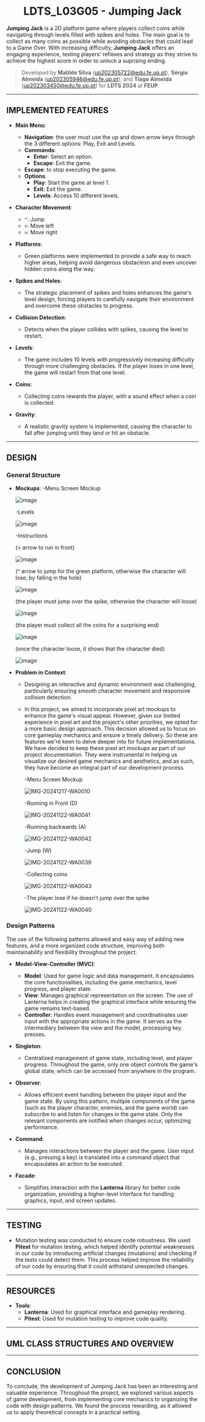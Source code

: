 <h1 align="center">
  LDTS_L03G05 - Jumping Jack
</h1>

**Jumping Jack** is a 2D platform game where players collect coins while navigating through levels filled with spikes and holes. The main goal is to collect as many coins as possible while avoiding obstacles that could lead to a Game Over. With increasing difficulty, **Jumping Jack** offers an engaging experience, testing players' reflexes and strategy as they strive to achieve the highest score in order to unlock a suprising ending.

> Developed by **Matilde Silva** (up202305722@edu.fe.up.pt), **Sérgio Almeida** (up202305946@edu.fe.up.pt), and **Tiago Almeida** (up202303450@edu.fe.up.pt) for **LDTS 2024** at **FEUP**.
---

## **IMPLEMENTED FEATURES**

* **Main Menu**:
  * **Navigation**: the user must use the up and down arrow keys through the 3 different options: Play, Exit and Levels.
  * **Commands**:
    * **Enter**: Select an option.
    * **Escape**: Exit the game.
  * **Escape**: to stop executing the game.
  * **Options**:
    * **Play**: Start the game at level 1.
    * **Exit**: Exit the game.
    * **Levels**: Access 10 different levels.

* **Character Movement**:
  * `^`: Jump
  * `<`: Move left
  * `>`: Move right
      
* **Platforms**:
  * Green platforms were implemented to provide a safe way to reach higher areas, helping avoid dangerous obstaclesn and even uncover hidden coins along the way.

* **Spikes and Holes**:
  * The strategic placement of spikes and holes enhances the game's level design, forcing players to carefully navigate their environment and overcome these obstacles to progress.
      
* **Collision Detection**:
  * Detects when the player collides with spikes, causing the level to restart.
* **Levels**:
  * The game includes 10 levels with progressively increasing difficulty through more challenging obstacles. If the player loses in one level, the game will restart from that one level.
    
* **Coins**:
  * Collecting coins rewards the player, with a sound effect when a coin is collected.
    
* **Gravity**:
  * A realistic gravity system is implemented, causing the character to fall after jumping until they land or hit an obstacle.
---

## **DESIGN**

### **General Structure**

* **Mockups**:
  -Menu Screen Mockup
  
  ![image](https://github.com/user-attachments/assets/4e65e5ed-a3d9-48b5-ae70-44e42a693fe8)

  -Levels
  
  ![image](https://github.com/user-attachments/assets/ce295470-6a21-4078-8495-0310317488b8)

  -Instructions
  
  (> arrow to run in front)
  
  ![image](https://github.com/user-attachments/assets/5f968aff-387b-4533-8f72-e45cf3ce2cf9)
  
  (^ arrow to jump for the green platform, otherwise the character will lose, by falling in the hole)
  
  ![image](https://github.com/user-attachments/assets/1d7dac38-5087-4e2e-98c9-9b33c9c5af0b)

  (the player must jump over the spike, otherwise the character will loose)
  
  ![image](https://github.com/user-attachments/assets/679696ba-327f-4947-9804-95b25039c50d)

  (the player must collect all the coins for a surprising end)
  
  ![image](https://github.com/user-attachments/assets/26105d58-7c79-43b0-9e73-d6107103094a)

  (once the character loose, it shows that the character died)
  
  ![image](https://github.com/user-attachments/assets/4654b976-a382-4def-b9da-a97ab5cbdd87)

  
* **Problem in Context**:
  * Designing an interactive and dynamic environment was challenging, particularly ensuring smooth character movement and responsive collision detection.
  * In this project, we aimed to incorporate pixel art mockups to enhance the game's visual appeal. However, given our limited experience in pixel art and the project's other priorities, we opted for a more basic design approach. This decision allowed us to focus on core gameplay mechanics and ensure a timely delivery. So these are features we're keen to delve deeper into for future implementations. We have decided to keep these pixel art mockups as part of our project documentation. They were instrumental in helping us visualize our desired game mechanics and aesthetics, and as such, they have become an integral part of our development process.

    -Menu Screen Mockup
    
    ![IMG-20241217-WA0010](https://github.com/user-attachments/assets/6a8f33c1-c9c2-4e32-b5cd-518d36dc4fc5)
    
    -Running in Front (D)
    
    ![IMG-20241122-WA0041](https://github.com/user-attachments/assets/0b8ce8d4-558f-44f1-af59-c7de05402c76)
    
    -Running backwards (A)
    
    ![IMG-20241122-WA0042](https://github.com/user-attachments/assets/3948330a-c2c4-4b2c-ab3b-4f9f21d9810d)
    
    -Jump (W)
    
    ![IMG-20241122-WA0039](https://github.com/user-attachments/assets/06c21202-536e-4f2a-9ad9-141dc0c18e96)
    
    -Collecting coins
    
    ![IMG-20241122-WA0043](https://github.com/user-attachments/assets/f2463dae-0122-4e67-853d-b8d77d8df71f)
    
    -The player lose if he doesn't jump over the spike
    
    ![IMG-20241122-WA0040](https://github.com/user-attachments/assets/39ddf583-f01e-45bb-a39c-d26bc911a4d0)


### **Design Patterns**
The use of the following patterns allowed and easy way of adding new features, and a more organized code structure, improving both maintainability and flexibility throughout the project.

* **Model-View-Controller (MVC)**:
  * **Model**: Used for game logic and data management. It encapsulates the core functionalities, including the game mechanics, level progress, and player state.
  * **View**: Manages graphical representation on the screen. The use of Lanterna helps in creating the graphical interface while ensuring the game remains text-based.
  * **Controller**: Handles event management and coordinatinates user input with the appropriate actions in the game. It serves as the intermediary between the view and the model, processing key presses.

* **Singleton**:
  * Centralized management of game state, including level, and player progress. Throughout the game, only one object controls the game's global state, which can be accessed from anywhere in the program.

* **Observer**:
  * Allows efficient event handling between the player input and the game state. By using this pattern, multiple components of the game (such as the player character, enemies, and the game world) can subscribe to and listen for changes in the game state. Only the relevant components are notified when changes occur, optimizing performance.
    
* **Command**:
  * Manages interactions between the player and the game. User input (e.g., pressing a key) is translated into a command object that encapsulates an action to be executed. 

* **Facade**:
  * Simplifies interaction with the **Lanterna** library for better code organization, providing a higher-level interface for handling graphics, input, and screen updates. 

---

## **TESTING** 


* Mutation testing was conducted to ensure code robustness. We used **Pitest** for mutation testing, which helped identify potential weaknesses in our code by introducing artificial changes (mutations) and checking if the tests could detect them. This process helped improve the reliability of our code by ensuring that it could withstand unexpected changes.


---

## **RESOURCES**

* **Tools**:
  * **Lanterna**: Used for graphical interface and gameplay rendering.
  * **Pitest**: Used for mutation testing to improve code quality.
    
---

## **UML CLASS STRUCTURES AND OVERVIEW** 

---

## **CONCLUSION**
To conclude, the development of Jumping Jack has been an interesting and valuable experience. Throughout the project, we explored various aspects of game development, from implementing core mechanics to organizing the code with design patterns. We found the process rewarding, as it allowed us to apply theoretical concepts in a practical setting.
